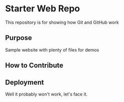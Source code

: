 # Starter Web Repo

This repository is for showing how Git and GitHub work

## Purpose

Sample website with plenty of files for demos

## How to Contribute

## Deployment
Well it probably won't work, let's face it.

